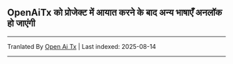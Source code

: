 ## OpenAiTx को प्रोजेक्ट में आयात करने के बाद अन्य भाषाएँ अनलॉक हो जाएंगी

---

Tranlated By [Open Ai Tx](https://github.com/OpenAiTx/OpenAiTx) | Last indexed: 2025-08-14

---